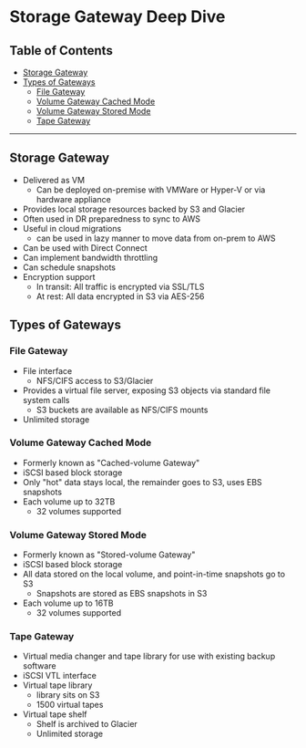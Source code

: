 # Storage Gateway Deep Dive

## Table of Contents

<!-- MarkdownTOC depth=4 -->

- [Storage Gateway](#storage-gateway)
- [Types of Gateways](#types-of-gateways)
	- [File Gateway](#file-gateway)
	- [Volume Gateway Cached Mode](#volume-gateway-cached-mode)
	- [Volume Gateway Stored Mode](#volume-gateway-stored-mode)
	- [Tape Gateway](#tape-gateway)

<!-- /MarkdownTOC -->

---

## Storage Gateway

* Delivered as VM
	- Can be deployed on-premise with VMWare or Hyper-V or via hardware appliance
* Provides local storage resources backed by S3 and Glacier
* Often used in DR preparedness to sync to AWS
* Useful in cloud migrations
	- can be used in lazy manner to move data from on-prem to AWS
* Can be used with Direct Connect
* Can implement bandwidth throttling
* Can schedule snapshots
* Encryption support
	- In transit: All traffic is encrypted via SSL/TLS
	- At rest: All data encrypted in S3 via AES-256


## Types of Gateways

### File Gateway

* File interface
	- NFS/CIFS access to S3/Glacier
* Provides a virtual file server, exposing S3 objects via standard file system calls
	- S3 buckets are available as NFS/CIFS mounts
* Unlimited storage

### Volume Gateway Cached Mode

* Formerly known as "Cached-volume Gateway"
* iSCSI based block storage
* Only "hot" data stays local, the remainder goes to S3, uses EBS snapshots
* Each volume up to 32TB 
	- 32 volumes supported

### Volume Gateway Stored Mode

* Formerly known as "Stored-volume Gateway"
* iSCSI based block storage
* All data stored on the local volume, and point-in-time snapshots go to S3
	- Snapshots are stored as EBS snapshots in S3
* Each volume up to 16TB 
	- 32 volumes supported

### Tape Gateway

* Virtual media changer and tape library for use with existing backup software
* iSCSI VTL interface
* Virtual tape library
	- library sits on S3
	- 1500 virtual tapes
* Virtual tape shelf
	- Shelf is archived to Glacier
	- Unlimited storage
